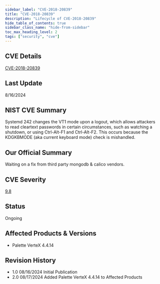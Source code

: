 ```yaml
---
sidebar_label: "CVE-2018-20839"
title: "CVE-2018-20839"
description: "Lifecycle of CVE-2018-20839"
hide_table_of_contents: true
sidebar_class_name: "hide-from-sidebar"
toc_max_heading_level: 2
tags: ["security", "cve"]
---
```


## CVE Details

[CVE-2018-20839](https://nvd.nist.gov/vuln/detail/CVE-2018-20839)

## Last Update

8/16/2024

## NIST CVE Summary

Systemd 242 changes the VT1 mode upon a logout, which allows attackers to read cleartext passwords in certain
circumstances, such as watching a shutdown, or using Ctrl-Alt-F1 and Ctrl-Alt-F2. This occurs because the KDGKBMODE (aka
current keyboard mode) check is mishandled.

## Our Official Summary

Waiting on a fix from third party mongodb & calico vendors.

## CVE Severity

[9.8](https://nvd.nist.gov/vuln/detail/CVE-2018-20839)

## Status

Ongoing

## Affected Products & Versions

- Palette VerteX 4.4.14

## Revision History

- 1.0 08/16/2024 Initial Publication
- 2.0 08/17/2024 Added Palette VerteX 4.4.14 to Affected Products
